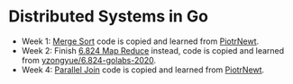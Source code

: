 # Distributed Systems in Go

* Week 1: [Merge Sort](./mergesort) code is copied and learned from [PiotrNewt](https://github.com/PiotrNewt).
* Week 2: Finish [6.824 Map Reduce](https://github.com/IcePigZDB/6.824-labs-2020) instead, code is copied and learned from [yzongyue/6.824-golabs-2020](https://github.com/yzongyue/6.824-golabs-2020).
* Week 4: [Parallel Join](./join) code is copied and learned from [PiotrNewt](https://github.com/PiotrNewt).
